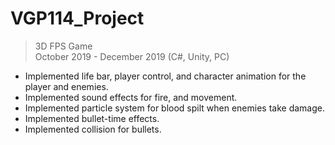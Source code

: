 # VGP114_Project
>3D FPS Game  
>October 2019 - December 2019 (C#, Unity, PC)

-	Implemented life bar, player control, and character animation for the player and enemies.
-	Implemented sound effects for fire, and movement.
-	Implemented particle system for blood spilt when enemies take damage. 
-	Implemented bullet-time effects.
-	Implemented collision for bullets.

